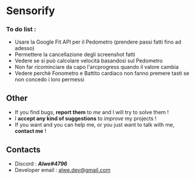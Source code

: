 # Sensorify
### To do list :
   - Usare la Google Fit API per il Pedometro (prendere passi fatti fino ad adesso)
   - Permettere la cancellazione degli screenshot fatti
   - Vedere se si può calcolare velocità basandosi sul Pedometro
   - Non far ricominciare da capo l'arcprogress quando il valore cambia
   - Vedere perchè Fonometro e Battito cardiaco non fanno premere tasti se non concedo i loro permessi
   
## Other

- If you find bugs, **report them** to _me_ and I will try to solve them !
- I **accept any kind of suggestions** to _improve_ my projects !
- If you want and you can help me, or you just want to talk with me, **contact me** ! 

## Contacts 
- Discord : **_Alwe#4796_**
- Developer email : alwe.dev@gmail.com

